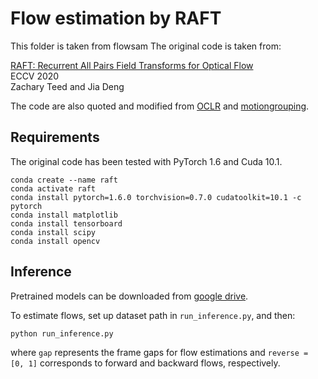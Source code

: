 # Flow estimation by RAFT
This folder is taken from flowsam
The original code is taken from:

[RAFT: Recurrent All Pairs Field Transforms for Optical Flow](https://arxiv.org/pdf/2003.12039.pdf)<br/>
ECCV 2020 <br/>
Zachary Teed and Jia Deng<br/>

The code are also quoted and modified from [OCLR](https://github.com/Jyxarthur/OCLR_model/) and [motiongrouping](https://github.com/charigyang/motiongrouping).

## Requirements
The original code has been tested with PyTorch 1.6 and Cuda 10.1.
```Shell
conda create --name raft
conda activate raft
conda install pytorch=1.6.0 torchvision=0.7.0 cudatoolkit=10.1 -c pytorch
conda install matplotlib
conda install tensorboard
conda install scipy
conda install opencv
```

## Inference
Pretrained models can be downloaded from [google drive](https://drive.google.com/drive/folders/1sWDsfuZ3Up38EUQt7-JDTT1HcGHuJgvT?usp=sharing).

To estimate flows, set up dataset path in ```run_inference.py```, and then:
```Shell
python run_inference.py
```
where ```gap``` represents the frame gaps for flow estimations and ```reverse = [0, 1]``` corresponds to forward and backward flows, respectively.
